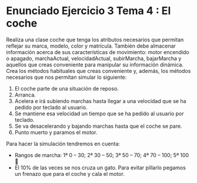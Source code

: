# Enunciado Ejercicio 3 Tema 4 : El coche

Realiza una clase coche que tenga los atributos necesarios que permitan reflejar su marca, modelo, color y matrícula. También debe almacenar información acerca de sus características de movimiento: motor encendido o apagado, marchaActual, velocidadActual, subirMarcha, bajarMarcha y aquellos que creas conveniente para manipular su información dinámica.
Crea los métodos habituales que creas conveniente y, además, los métodos necesarios que nos permitan simular lo siguiente:
<ol>
    <li>El coche parte de una situación de reposo.</li>
    <li>Arranca.</li>
    <li>Acelera e irá subiendo marchas hasta llegar a una velocidad que se ha pedido por teclado al usuario.</li>
    <li>Se mantiene esa velocidad un tiempo que se ha pedido al usuario por teclado.</li>
    <li>Se va desacelerando y bajando marchas hasta que el coche se pare.</li>
    <li>Punto muerto y paramos el motor.</li>
</ol>
Para hacer la simulación tendremos en cuenta:
<ul>
    <li>Rangos de marcha: 1ª 0 – 30; 2ª 30 – 50; 3ª 50 – 70; 4ª 70 – 100; 5ª 100 </li>
    <li>El 10% de las veces se nos cruza un gato. Para evitar pillarlo pegamos un frenazo que para el coche y cala el motor.</li>
</ul>